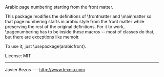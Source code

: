 
Arabic page numbering starting from the front matter.

This package modifies the definitions of \frontmatter and
\mainmatter so that page numbering starts in arabic style from the
front matter while preserving the rest of the original definitions.
For it to work, \pagenumbering has to be inside these macros -- most
of classes do that, but there are exceptions like memoir.

To use it, just \usepackage{arabicfront}.

License:     MIT
________
Javier Bezos --- http://www.texnia.com






